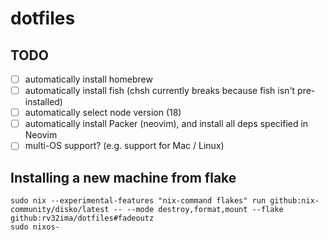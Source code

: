 # dotfiles
## TODO
- [ ] automatically install homebrew
- [ ] automatically install fish (chsh currently breaks because fish isn't pre-installed)
- [ ] automatically select node version (18)
- [ ] automatically install Packer (neovim), and install all deps specified in Neovim
- [ ] multi-OS support? (e.g. support for Mac / Linux)

## Installing a new machine from flake
```
sudo nix --experimental-features "nix-command flakes" run github:nix-community/disko/latest -- --mode destroy,format,mount --flake github:rv32ima/dotfiles#fadeoutz
sudo nixos-